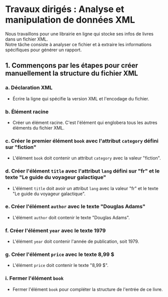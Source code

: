 # Travaux dirigés : Analyse et manipulation de données XML

Nous travaillons pour une librairie en ligne qui stocke ses infos de livres dans un fichier XML.  
Notre tâche consiste à analyser ce fichier et à extraire les informations spécifiques pour générer un rapport.

## 1. Commençons par les étapes pour créer manuellement la structure du fichier XML

### a. Déclaration XML

- Écrire la ligne qui spécifie la version XML et l'encodage du fichier.

### b. Élément racine

- Créer un élément racine. C'est l'élément qui englobera tous les autres éléments du fichier XML.

### c. Créer le premier élément `book` avec l'attribut `category` défini sur "fiction"

- L'élément `book` doit contenir un attribut `category` avec la valeur "fiction".

### d. Créer l'élément `title` avec l'attribut `lang` défini sur "fr" et le texte "Le guide du voyageur galactique"

- L'élément `title` doit avoir un attribut `lang` avec la valeur "fr" et le texte "Le guide du voyageur galactique".

### e. Créer l'élément `author` avec le texte "Douglas Adams"

- L'élément `author` doit contenir le texte "Douglas Adams".

### f. Créer l'élément `year` avec le texte 1979

- L'élément `year` doit contenir l'année de publication, soit 1979.

### g. Créer l'élément `price` avec le texte 8,99 $

- L'élément `price` doit contenir le texte "8,99 $".

### i. Fermer l'élément `book`

- Fermer l'élément `book` pour compléter la structure de l'entrée de ce livre.

